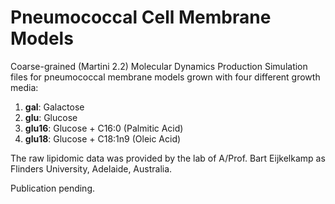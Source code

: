 # Pneumococcal Cell Membrane Models

Coarse-grained (Martini 2.2) Molecular Dynamics Production Simulation files for pneumococcal membrane models grown with four different growth media:

1) **gal**:   Galactose
2) **glu**:   Glucose
3) **glu16**: Glucose + C16:0   (Palmitic Acid)
4) **glu18**: Glucose + C18:1n9 (Oleic Acid)

The raw lipidomic data was provided by the lab of A/Prof. Bart Eijkelkamp as Flinders University, Adelaide, Australia.

Publication pending.
